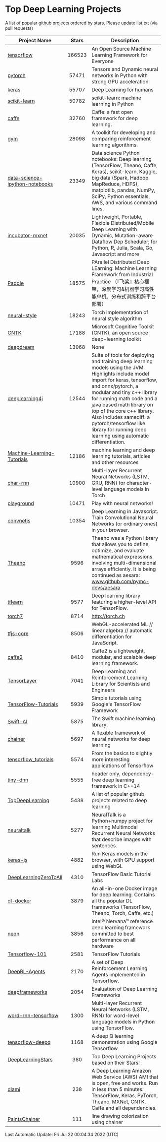 # Top Deep Learning Projects
A list of popular github projects ordered by stars.
Please update list.txt (via pull requests)

|Project Name| Stars | Description |
| ---------- |:-----:| ----------- |
| [tensorflow](https://github.com/tensorflow/tensorflow) | 166523 | An Open Source Machine Learning Framework for Everyone |
| [pytorch](https://github.com/pytorch/pytorch) | 57471 | Tensors and Dynamic neural networks in Python with strong GPU acceleration |
| [keras](https://github.com/keras-team/keras) | 55707 | Deep Learning for humans |
| [scikit-learn](https://github.com/scikit-learn/scikit-learn) | 50782 | scikit-learn: machine learning in Python |
| [caffe](https://github.com/BVLC/caffe) | 32760 | Caffe: a fast open framework for deep learning. |
| [gym](https://github.com/openai/gym) | 28098 | A toolkit for developing and comparing reinforcement learning algorithms. |
| [data-science-ipython-notebooks](https://github.com/donnemartin/data-science-ipython-notebooks) | 23349 | Data science Python notebooks: Deep learning (TensorFlow, Theano, Caffe, Keras), scikit-learn, Kaggle, big data (Spark, Hadoop MapReduce, HDFS), matplotlib, pandas, NumPy, SciPy, Python essentials, AWS, and various command lines. |
| [incubator-mxnet](https://github.com/apache/incubator-mxnet) | 20035 | Lightweight, Portable, Flexible Distributed/Mobile Deep Learning with Dynamic, Mutation-aware Dataflow Dep Scheduler; for Python, R, Julia, Scala, Go, Javascript and more |
| [Paddle](https://github.com/PaddlePaddle/Paddle) | 18575 | PArallel Distributed Deep LEarning: Machine Learning Framework from Industrial Practice （『飞桨』核心框架，深度学习&机器学习高性能单机、分布式训练和跨平台部署） |
| [neural-style](https://github.com/jcjohnson/neural-style) | 18243 | Torch implementation of neural style algorithm |
| [CNTK](https://github.com/microsoft/CNTK) | 17188 | Microsoft Cognitive Toolkit (CNTK), an open source deep-learning toolkit |
| [deepdream](https://github.com/google/deepdream) | 13068 | None |
| [deeplearning4j](https://github.com/eclipse/deeplearning4j) | 12544 | Suite of tools for deploying and training deep learning models using the JVM. Highlights include model import for keras, tensorflow, and onnx/pytorch, a modular and tiny c++ library for running math code and a java based math library on top of the core c++ library. Also includes samediff: a pytorch/tensorflow like library for running deep learning using automatic differentiation. |
| [Machine-Learning-Tutorials](https://github.com/ujjwalkarn/Machine-Learning-Tutorials) | 12186 | machine learning and deep learning tutorials, articles and other resources  |
| [char-rnn](https://github.com/karpathy/char-rnn) | 10900 | Multi-layer Recurrent Neural Networks (LSTM, GRU, RNN) for character-level language models in Torch |
| [playground](https://github.com/tensorflow/playground) | 10471 | Play with neural networks! |
| [convnetjs](https://github.com/karpathy/convnetjs) | 10354 | Deep Learning in Javascript. Train Convolutional Neural Networks (or ordinary ones) in your browser. |
| [Theano](https://github.com/Theano/Theano) | 9596 | Theano was a Python library that allows you to define, optimize, and evaluate mathematical expressions involving multi-dimensional arrays efficiently. It is being continued as aesara: www.github.com/pymc-devs/aesara |
| [tflearn](https://github.com/tflearn/tflearn) | 9577 | Deep learning library featuring a higher-level API for TensorFlow. |
| [torch7](https://github.com/torch/torch7) | 8714 | http://torch.ch |
| [tfjs-core](https://github.com/tensorflow/tfjs-core) | 8506 | WebGL-accelerated ML // linear algebra // automatic differentiation for JavaScript. |
| [caffe2](https://github.com/facebookarchive/caffe2) | 8410 | Caffe2 is a lightweight, modular, and scalable deep learning framework. |
| [TensorLayer](https://github.com/tensorlayer/TensorLayer) | 7041 | Deep Learning and Reinforcement Learning Library for Scientists and Engineers  |
| [TensorFlow-Tutorials](https://github.com/nlintz/TensorFlow-Tutorials) | 5939 | Simple tutorials using Google's TensorFlow Framework |
| [Swift-AI](https://github.com/Swift-AI/Swift-AI) | 5875 | The Swift machine learning library. |
| [chainer](https://github.com/chainer/chainer) | 5697 | A flexible framework of neural networks for deep learning |
| [tensorflow_tutorials](https://github.com/pkmital/tensorflow_tutorials) | 5574 | From the basics to slightly more interesting applications of Tensorflow |
| [tiny-dnn](https://github.com/tiny-dnn/tiny-dnn) | 5555 | header only, dependency-free deep learning framework in C++14 |
| [TopDeepLearning](https://github.com/aymericdamien/TopDeepLearning) | 5438 | A list of popular github projects related to deep learning |
| [neuraltalk](https://github.com/karpathy/neuraltalk) | 5277 | NeuralTalk is a Python+numpy project for learning Multimodal Recurrent Neural Networks that describe images with sentences. |
| [keras-js](https://github.com/transcranial/keras-js) | 4882 | Run Keras models in the browser, with GPU support using WebGL |
| [DeepLearningZeroToAll](https://github.com/hunkim/DeepLearningZeroToAll) | 4310 | TensorFlow Basic Tutorial Labs |
| [dl-docker](https://github.com/floydhub/dl-docker) | 3879 | An all-in-one Docker image for deep learning. Contains all the popular DL frameworks (TensorFlow, Theano, Torch, Caffe, etc.) |
| [neon](https://github.com/NervanaSystems/neon) | 3856 | Intel® Nervana™ reference deep learning framework committed to best performance on all hardware |
| [Tensorflow-101](https://github.com/sjchoi86/Tensorflow-101) | 2581 | TensorFlow Tutorials |
| [DeepRL-Agents](https://github.com/awjuliani/DeepRL-Agents) | 2170 | A set of Deep Reinforcement Learning Agents implemented in Tensorflow. |
| [deepframeworks](https://github.com/zer0n/deepframeworks) | 2054 | Evaluation of Deep Learning Frameworks |
| [word-rnn-tensorflow](https://github.com/hunkim/word-rnn-tensorflow) | 1300 | Multi-layer Recurrent Neural Networks (LSTM, RNN) for word-level language models in Python using TensorFlow. |
| [tensorflow-deepq](https://github.com/siemanko/tensorflow-deepq) | 1168 | A deep Q learning demonstration using Google Tensorflow |
| [DeepLearningStars](https://github.com/hunkim/DeepLearningStars) | 380 | Top Deep Learning Projects based on their Stars! |
| [dlami](https://github.com/ritchieng/dlami) | 238 | A Deep Learning Amazon Web Service (AWS) AMI that is open, free and works. Run in less than 5 minutes. TensorFlow, Keras, PyTorch, Theano, MXNet, CNTK, Caffe and all dependencies. |
| [PaintsChainer](https://github.com/taizan/PaintsChainer) | 111 | line drawing colorization using chainer |

Last Automatic Update: Fri Jul 22 00:04:34 2022 (UTC)

